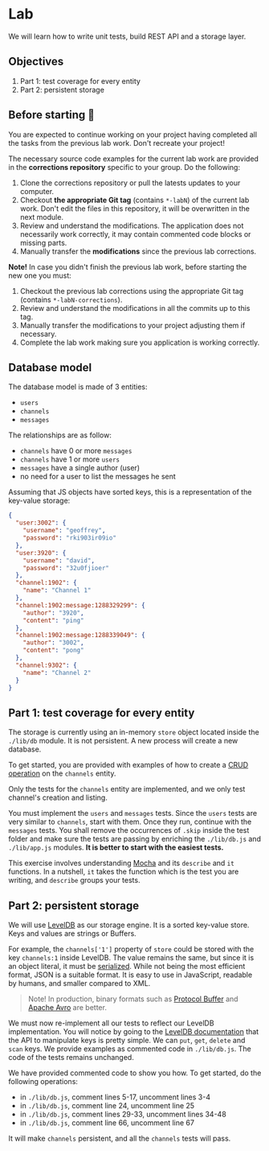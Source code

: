 
# Lab

We will learn how to write unit tests, build REST API and a storage layer.

## Objectives

1. Part 1: test coverage for every entity
2. Part 2: persistent storage

## Before starting 🚀

You are expected to continue working on your project having completed all the tasks from the previous lab work. Don't recreate your project!

The necessary source code examples for the current lab work are provided in the **corrections repository** specific to your group. Do the following:

1. Clone the corrections repository or pull the latests updates to your computer.
2. Checkout **the appropriate Git tag** (contains `*-labN`) of the current lab work. Don't edit the files in this repository, it will be overwritten in the next module.
3. Review and understand the modifications. The application does not necessarily work correctly, it may contain commented code blocks or missing parts.
4. Manually transfer the **modifications** since the previous lab corrections.

**Note!** In case you didn't finish the previous lab work, before starting the new one you must:

1. Checkout the previous lab corrections using the appropriate Git tag (contains `*-labN-corrections`).
2. Review and understand the modifications in all the commits up to this tag.
3. Manually transfer the modifications to your project adjusting them if necessary.
4. Complete the lab work making sure you application is working correctly.

## Database model

The database model is made of 3 entities:
- `users`
- `channels`
- `messages`

The relationships are as follow:
- `channels` have 0 or more `messages`
- `channels` have 1 or more `users`
- `messages` have a single author (user)
- no need for a user to list the messages he sent

Assuming that JS objects have sorted keys, this is a representation of the key-value storage:

```json
{
  "user:3002": {
    "username": "geoffrey",
    "password": "rki903ir09io"
  },
  "user:3920": {
    "username": "david",
    "password": "32u0fjioer"
  },
  "channel:1902": {
    "name": "Channel 1"
  },
  "channel:1902:message:1288329299": {
    "author": "3920",
    "content": "ping"
  },
  "channel:1902:message:1288339049": {
    "author": "3002",
    "content": "pong"
  },
  "channel:9302": {
    "name": "Channel 2"
  }
}
```

## Part 1: test coverage for every entity

The storage is currently using an in-memory `store` object located inside the `./lib/db` module. It is not persistent. A new process will create a new database.

To get started, you are provided with examples of how to create a [CRUD operation](https://en.wikipedia.org/wiki/Create,_read,_update_and_delete) on the `channels` entity.

Only the tests for the `channels` entity are implemented, and we only test channel's creation and listing.

You must implement the `users` and `messages` tests. Since the `users` tests are very similar to `channels`, start with them. Once they run, continue with the `messages` tests. You shall remove the occurrences of `.skip` inside the test folder and make sure the tests are passing by enriching the `./lib/db.js` and `./lib/app.js` modules. **It is better to start with the easiest tests.**

This exercise involves understanding [Mocha](https://mochajs.org/) and its `describe` and `it` functions. In a nutshell, `it` takes the function which is the test you are writing, and `describe` groups your tests.

## Part 2: persistent storage

We will use [LevelDB](https://github.com/google/leveldb) as our storage engine. It is a sorted key-value store. Keys and values are strings or Buffers.

For example, the `channels['1']` property of `store` could be stored with the key `channels:1` inside LevelDB. The value remains the same, but since it is an object literal, it must be [serialized](https://en.wikipedia.org/wiki/Serialization). While not being the most efficient format, JSON is a suitable format. It is easy to use in JavaScript, readable by humans, and smaller compared to XML.

> Note! In production, binary formats such as [Protocol Buffer](https://en.wikipedia.org/wiki/Protocol_Buffers) and [Apache Avro](https://en.wikipedia.org/wiki/Apache_Avro) are better.

We must now re-implement all our tests to reflect our LevelDB implementation. You will notice by going to the [LevelDB documentation](https://www.npmjs.com/package/level) that the API to manipulate keys is pretty simple. We can `put`, `get`, `delete` and `scan` keys. We provide examples as commented code in `./lib/db.js`. The code of the tests remains unchanged.

We have provided commented code to show you how. To get started, do the following operations:

- in `./lib/db.js`, comment lines 5-17, uncomment lines 3-4
- in `./lib/db.js`, comment line 24, uncomment line 25
- in `./lib/db.js`, comment lines 29-33, uncomment lines 34-48
- in `./lib/db.js`, comment line 66, uncomment line 67

It will make `channels` persistent, and all the `channels` tests will pass.
